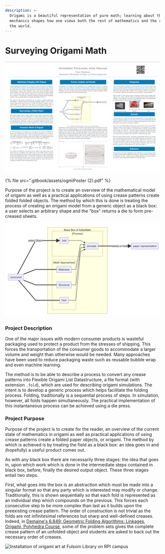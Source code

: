```yaml
---
description: >-
  Origami is a beautiful representation of pure math; learning about the
  mechanics shapes how one views both the rest of mathematics and the rest of
  the world.
---
```


# Surveying Origami Math

![Poster Presentation](<.gitbook/assets/image (11).png>)

{% file src=".gitbook/assets/ogmiPoster (2).pdf" %}

Purpose of the project is to create an overview of the mathematical model of origami as well as a practical applications of using crease patterns create folded folded objects. The method by which this is done is treating the process of creating an origami model from a generic object as a black box: a user selects an arbitrary shape and the "box" returns a die to form pre-creased sheets.&#x20;

![Relationships between reader, black box, and folded object. ](<.gitbook/assets/image (4).png>)

### Project Description

One of the major issues with modern consumer products is wasteful packaging used to protect  a product from the stresses of shipping. This forces the transportation of the consumer goods to accommodate a larger volume and weight than otherwise would be needed. Many approaches have been used to reduce packaging waste such as reusable bubble wrap and even machine learning.&#x20;

The method is to be able to describe a process to convert any crease patterns into Flexible Origami List Datastructure, a file format (with extension `.fold`), which are used for describing origami simulations. The intent is to develop a generic process which helps facilitate the folding process. Folding, traditionally is a sequential process of steps. In simulation, however, all folds happen simultaneously. The practical implementation of this instantaneous process can be achieved using a die press.&#x20;

### Project Purpose

Purpose of the project is to create for the reader, an overview of the current state of mathematics in origami as well as  practical applications of using crease patterns create a folded paper objects, or origami. The method by which is achieved is by treating the field as a black box: an idea goes in and (hopefully) a useful product comes out.&#x20;

As with any black box there are necessarily three stages: the idea that goes in, upon which work which is done in the intermediate steps contained in black box, before, finally the desired output object. These three stages entail two steps.&#x20;

First, what goes into the box is an abstraction which must be made into a singular format so that any party which is interested may modify or change. Traditionally, this is shown sequentially so that each fold is represented as an individual step which compounds on the previous. This forces each consecutive step to be more complex than last as it builds upon the preexisting crease pattern. The order of construction is not trivial as the folds are not infinitesimal references but sharp and well-defined creases. Indeed, in [Demaine's 6.849: Geometric Folding Algorithms: Linkages, Origami, Polyhedra Course](https://courses.csail.mit.edu/6.849/spring17/), some of the problem sets gives the complete crease pattern of an unfolded object and students are asked to back out the necessary order of creases.&#x20;

![Installation of origami art at Fulsom Library on RPI campus](<.gitbook/assets/image (6).png>)
